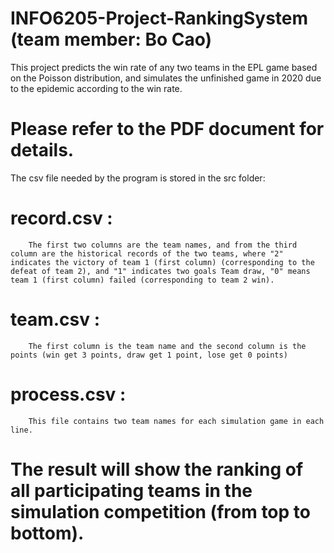# INFO6205-Project-RankingSystem (team member: Bo Cao)
This project predicts the win rate of any two teams in the EPL game based on the Poisson distribution, and simulates the unfinished game in 2020 due to the epidemic according to the win rate.
# Please refer to the PDF document for details.

The csv file needed by the program is stored in the src folder:
  # record.csv : 
        The first two columns are the team names, and from the third column are the historical records of the two teams, where "2" indicates the victory of team 1 (first column) (corresponding to the defeat of team 2), and "1" indicates two goals Team draw, "0" means team 1 (first column) failed (corresponding to team 2 win).
  # team.csv : 
        The first column is the team name and the second column is the points (win get 3 points, draw get 1 point, lose get 0 points)
  # process.csv : 
        This file contains two team names for each simulation game in each line.
        
  # The result will show the ranking of all participating teams in the simulation competition (from top to bottom).
